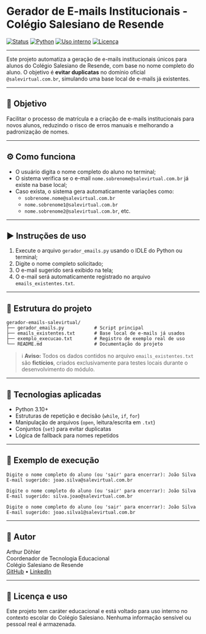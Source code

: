 # Gerador de E-mails Institucionais - Colégio Salesiano de Resende

[![Status](https://img.shields.io/badge/versão-1.0-blue)]()
[![Python](https://img.shields.io/badge/Python-3.10%2B-blue?logo=python)]()
[![Uso interno](https://img.shields.io/badge/Aplicação-Educacional-green)]()
[![Licença](https://img.shields.io/badge/uso-interno-lightgrey)]()

---

Este projeto automatiza a geração de e-mails institucionais únicos para alunos do Colégio Salesiano de Resende, com base no nome completo do aluno. O objetivo é **evitar duplicatas** no domínio oficial `@salevirtual.com.br`, simulando uma base local de e-mails já existentes.

---

## 🎯 Objetivo

Facilitar o processo de matrícula e a criação de e-mails institucionais para novos alunos, reduzindo o risco de erros manuais e melhorando a padronização de nomes.

---

## ⚙️ Como funciona

- O usuário digita o nome completo do aluno no terminal;
- O sistema verifica se o e-mail `nome.sobrenome@salevirtual.com.br` já existe na base local;
- Caso exista, o sistema gera automaticamente variações como:
  - `sobrenome.nome@salevirtual.com.br`
  - `nome.sobrenome1@salevirtual.com.br`
  - `nome.sobrenome2@salevirtual.com.br`, etc.

---

## ▶️ Instruções de uso

1. Execute o arquivo `gerador_emails.py` usando o IDLE do Python ou terminal;
2. Digite o nome completo solicitado;
3. O e-mail sugerido será exibido na tela;
4. O e-mail será automaticamente registrado no arquivo `emails_existentes.txt`.

---

## 📁 Estrutura do projeto

```text
gerador-emails-salevirtual/
├── gerador_emails.py           # Script principal
├── emails_existentes.txt       # Base local de e-mails já usados
├── exemplo_execucao.txt        # Registro de exemplo real de uso
└── README.md                   # Documentação do projeto
```

> ℹ️ **Aviso:** Todos os dados contidos no arquivo `emails_existentes.txt` são **fictícios**, criados exclusivamente para testes locais durante o desenvolvimento do módulo.

---

## 🧠 Tecnologias aplicadas

- Python 3.10+
- Estruturas de repetição e decisão (`while`, `if`, `for`)
- Manipulação de arquivos (`open`, leitura/escrita em `.txt`)
- Conjuntos (`set`) para evitar duplicatas
- Lógica de fallback para nomes repetidos

---

## 📸 Exemplo de execução

```plaintext
Digite o nome completo do aluno (ou 'sair' para encerrar): João Silva
E-mail sugerido: joao.silva@salevirtual.com.br

Digite o nome completo do aluno (ou 'sair' para encerrar): João Silva
E-mail sugerido: silva.joao@salevirtual.com.br

Digite o nome completo do aluno (ou 'sair' para encerrar): João Silva
E-mail sugerido: joao.silva1@salevirtual.com.br
```

---

## 👤 Autor

Arthur Döhler  
Coordenador de Tecnologia Educacional  
Colégio Salesiano de Resende  
[GitHub](https://github.com/arthurdoehler) • [LinkedIn](https://www.linkedin.com/in/arthurdoehler)

---

## 🔐 Licença e uso

Este projeto tem caráter educacional e está voltado para uso interno no contexto escolar do Colégio Salesiano. Nenhuma informação sensível ou pessoal real é armazenada.
